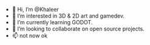 - 👋 Hi, I’m @Khaleer
- 👀 I’m interested in 3D & 2D art and gamedev.
- 🌱 I’m currently learning GODOT.
- 💞️ I’m looking to collaborate on open source projects.
- 📫 not now ok

<!---
Khaleer/Khaleer is a ✨ special ✨ repository because its `README.md` (this file) appears on your GitHub profile.
You can click the Preview link to take a look at your changes.
--->
